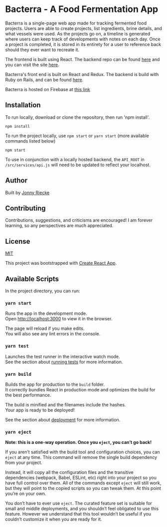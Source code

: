 # Bacterra - A Food Fermentation App

Bacterra is a single-page web app made for tracking fermented food projects. Users are able to create projects, list ingredients, brine details, and what vessels were used. As the projects go on, a timeline is generated where users can keep track of developments with notes on each day. Once a project is completed, it is stored in its entirety for a user to reference back should they ever want to recreate it. 


The frontend is built using React. The backend repo can be found [here](https://github.com/Jricecake/Mod-4-Choreganizer-Back-End) and you can visit the site [here](https://choreganizer-f0c34.web.app/).

Bacterra's front end is built on React and Redux. The backend is build with Ruby on Rails, and can be found [here](https://github.com/Jricecake/Mod-5-Final-Project-Fermentation-App-Back-End).

Bacterra is hosted on Firebase at [this link](https://fermer-69f9a.web.app/)

## Installation

  To run locally, download or clone the repository, then run 'npm install'.
  ```
  npm install
  ```
  To run the project locally, use `npm start` or `yarn start` (more available commands listed below)
  ```
  npm start
  ```
  To use in conjunction with a locally hosted backend, the `API_ROOT` in `/src/services/api.js` will need to be updated to reflect your localhost. 

## Author

Built by [Jonny Riecke](https://github.com/Jricecake)

## Contributing

Contributions, suggestions, and criticisms are encouraged! I am forever learning, so any perspectives are much appreciated.

## License

[MIT](https://choosealicense.com/licenses/mit/)

This project was bootstrapped with [Create React App](https://github.com/facebook/create-react-app).

## Available Scripts

In the project directory, you can run:

### `yarn start`

Runs the app in the development mode.<br />
Open [http://localhost:3000](http://localhost:3000) to view it in the browser.

The page will reload if you make edits.<br />
You will also see any lint errors in the console.

### `yarn test`

Launches the test runner in the interactive watch mode.<br />
See the section about [running tests](https://facebook.github.io/create-react-app/docs/running-tests) for more information.

### `yarn build`

Builds the app for production to the `build` folder.<br />
It correctly bundles React in production mode and optimizes the build for the best performance.

The build is minified and the filenames include the hashes.<br />
Your app is ready to be deployed!

See the section about [deployment](https://facebook.github.io/create-react-app/docs/deployment) for more information.

### `yarn eject`

**Note: this is a one-way operation. Once you `eject`, you can’t go back!**

If you aren’t satisfied with the build tool and configuration choices, you can `eject` at any time. This command will remove the single build dependency from your project.

Instead, it will copy all the configuration files and the transitive dependencies (webpack, Babel, ESLint, etc) right into your project so you have full control over them. All of the commands except `eject` will still work, but they will point to the copied scripts so you can tweak them. At this point you’re on your own.

You don’t have to ever use `eject`. The curated feature set is suitable for small and middle deployments, and you shouldn’t feel obligated to use this feature. However we understand that this tool wouldn’t be useful if you couldn’t customize it when you are ready for it.

